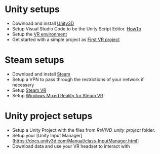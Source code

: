 # Unity setups

* Download and install [Unity3D](https://unity3d.com/fr/get-unity/download)
* Setup Visual Studio Code to be the Unity Script Editor. [HowTo](https://code.visualstudio.com/docs/other/unity)
* Setup the [VR environment](https://unity3d.com/fr/learn/tutorials/topics/virtual-reality/resources-getting-started-vr)
* Get started with a simple project as [First VR project](https://unity3d.com/fr/learn/tutorials/topics/xr/getting-started-vr-development) 

# Steam setups

* Download and install [Steam](https://store.steampowered.com/about/?l=french)
* Setup a VPN to pass through the restrictions of your network if necessary
* Setup [Steam VR](https://store.steampowered.com/steamvr?l=french)
* Setup [Windows Mixed Reality for Steam VR](https://store.steampowered.com/app/719950/Windows_Mixed_Reality_for_SteamVR/)

# Unity project setups
* Setup a Unity Project with the files from *ReViVD_unity_project* folder.
* Setup your [Unity Input Manager](https://docs.unity3d.com/Manual/class-InputManager.html]
* Download data and use your VR headset to interact with




